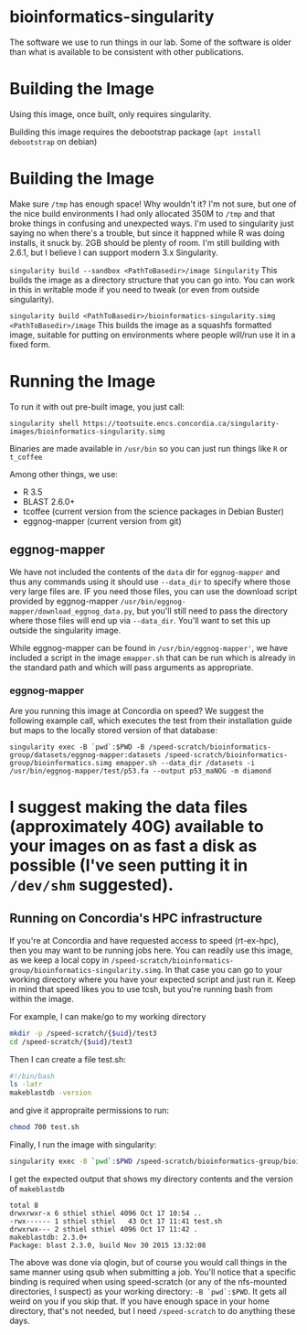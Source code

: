 # bioinformatics-singularity
The software we use to run things in our lab. Some of the software is older than what is available to be consistent with other publications.

# Building the Image
Using this image, once built, only requires singularity.

Building this image requires the debootstrap package (`apt install debootstrap` on debian)

# Building the Image
Make sure `/tmp` has enough space! Why wouldn't it? I'm not sure, but one of the nice build environments I had only allocated 350M to `/tmp` and that broke things in confusing and unexpected ways. I'm used to singularity just saying no when there's a trouble, but since it happned while R was doing installs, it snuck by. 2GB should be plenty of room. I'm still building with 2.6.1, but I believe I can support modern 3.x Singularity.

`singularity build --sandbox <PathToBasedir>/image Singularity`
This builds the image as a directory structure that you can go into. You can work in this in writable mode if you need to tweak (or even from outside singularity). 

`singularity build <PathToBasedir>/bioinformatics-singularity.simg <PathToBasedir>/image`
This builds the image as a squashfs formatted image, suitable for putting on environments where people will/run use it in a fixed form.

# Running the Image
To run it with out pre-built image, you just call:

```singularity shell https://tootsuite.encs.concordia.ca/singularity-images/bioinformatics-singularity.simg```

Binaries are made available in ```/usr/bin``` so you can just run things like ```R``` or ```t_coffee```

Among other things, we use:
 * R 3.5
 * BLAST 2.6.0+
 * tcoffee (current version from the science packages in Debian Buster)
 * eggnog-mapper (current version from git)
 
## eggnog-mapper
We have not included the contents of the `data` dir for `eggnog-mapper` and thus any commands using it should use `--data_dir` to specify where those very large files are. IF you need those files, you can use the download script provided by eggnog-mapper `/usr/bin/eggnog-mapper/download_eggnog_data.py`, but you'll still need to pass the directory where those files will end up via `--data_dir`. You'll want to set this up outside the singularity image. 

While eggnog-mapper can be found in `/usr/bin/eggnog-mapper'`, we have included a script in the image `emapper.sh` that can be run which is already in the standard path and which will pass arguments as appropriate.

### eggnog-mapper
Are you running this image at Concordia on speed? We suggest the following example call, which executes the test from their installation guide but maps to the locally stored version of that database:

````
singularity exec -B `pwd`:$PWD -B /speed-scratch/bioinformatics-group/datasets/eggnog-mapper:datasets /speed-scratch/bioinformatics-group/bioinformatics.simg emapper.sh --data_dir /datasets -i /usr/bin/eggnog-mapper/test/p53.fa --output p53_maNOG -m diamond
````

I suggest making the data files (approximately 40G) available to your images on as fast a disk as possible (I've seen putting it in `/dev/shm` suggested).
=======


## Running on Concordia's HPC infrastructure
If you're at Concordia and have requested access to speed (rt-ex-hpc), then you may want to be running jobs here. You can readily use this image, as we keep a local copy in ```/speed-scratch/bioinformatics-group/bioinformatics-singularity.simg```. In that case you can go to your working directory where you have your expected script and just run it. Keep in mind that speed likes you to use tcsh, but you're running bash from within the image.

For example, I can make/go to my working directory
```bash
mkdir -p /speed-scratch/{$uid}/test3
cd /speed-scratch/{$uid}/test3
```
Then I can create a file test.sh:
```bash
#!/bin/bash
ls -latr
makeblastdb -version
```

and give it appropraite permissions to run:
```bash
chmod 700 test.sh
```

Finally, I run the image with singularity:
```bash
singularity exec -B `pwd`:$PWD /speed-scratch/bioinformatics-group/bioinformatics-singularity.simg ./test.sh
```

I get the expected output that shows my directory contents and the version of ```makeblastdb```
```
total 8
drwxrwxr-x 6 sthiel sthiel 4096 Oct 17 10:54 ..
-rwx------ 1 sthiel sthiel   43 Oct 17 11:41 test.sh
drwxrwx--- 2 sthiel sthiel 4096 Oct 17 11:42 .
makeblastdb: 2.3.0+
Package: blast 2.3.0, build Nov 30 2015 13:32:08
```

The above was done via qlogin, but of course you would call things in the same manner using qsub when submitting a job. You'll notice that a specific binding is required when using speed-scratch (or any of the nfs-mounted directories, I suspect) as your working directory: ```-B `pwd`:$PWD```. It gets all weird on you if you skip that. If you have enough space in your home directory, that's not needed, but I need ```/speed-scratch``` to do anything these days.

